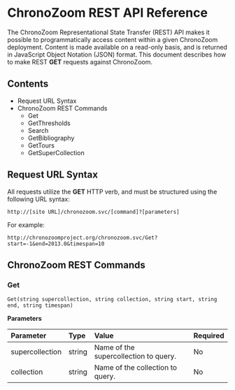 # ChronoZoom REST API Reference #

The ChronoZoom Representational State Transfer (REST) API makes it possible to programmatically access content within a given ChronoZoom deployment. Content is made available on a read-only basis, and is returned in JavaScript Object Notation (JSON) format. This document describes how to make REST **GET** requests against ChronoZoom.

## Contents ##
- Request URL Syntax
- ChronoZoom REST Commands
    - Get
    - GetThresholds
    - Search
    - GetBibliography
    - GetTours
    - GetSuperCollection


## Request URL Syntax ##
All requests utilize the **GET** HTTP verb, and must be structured using the following URL syntax:

    http://[site URL]/chronozoom.svc/[command]?[parameters]

For example:

    http://chronozoomproject.org/chronozoom.svc/Get?start=-1&end=2013.0&timespan=10

## ChronoZoom REST Commands ##

### Get ###


    Get(string supercollection, string collection, string start, string end, string timespan)

**Parameters**

|Parameter|Type|Value|Required|
|:--------|:---|:----|:-------|
|supercollection|string|Name of the supercollection to query.|No|
|collection|string|Name of the collection to query.|No|

